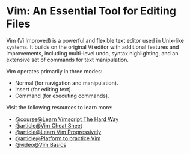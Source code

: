 # Vim: An Essential Tool for Editing Files

Vim (Vi Improved) is a powerful and flexible text editor used in Unix-like systems. It builds on the original Vi editor with additional features and improvements, including multi-level undo, syntax highlighting, and an extensive set of commands for text manipulation.

Vim operates primarily in three modes:

*   Normal (for navigation and manipulation).
*   Insert (for editing text).
*   Command (for executing commands).

Visit the following resources to learn more:

- [@course@Learn Vimscript The Hard Way](https://learnvimscriptthehardway.stevelosh.com/)
- [@article@Vim Cheat Sheet](https://vim.rtorr.com/)
- [@article@Learn Vim Progressively](https://yannesposito.com/Scratch/en/blog/Learn-Vim-Progressively/)
- [@article@Platform to practice Vim](https://vim-adventures.com/)
- [@video@Vim Basics](https://www.youtube.com/watch?v=wACD8WEnImo&list=PLT98CRl2KxKHy4A5N70jMRYAROzzC2a6x&ab_channel=LearnLinuxTV)